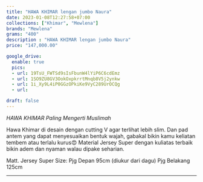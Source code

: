 ```yaml
---
title: "HAWA KHIMAR lengan jumbo Naura"
date: 2023-01-08T12:27:58+07:00
collections: ["Khimar", "Mewlena"]
brands: "Mewlena"
grams: "400"
description : "HAWA KHIMAR lengan jumbo Naura"
price: "147,000.00"

google_drive:
  enable: true
  pics:
  - url: 19TsU_FWTSd9sIsFbunW4lYiP6C6cdEmz
  - url: 1SO9ZU8GV3OokOxpkrrtMnqb8V5j2ynkw
  - url: 1i_Xy9L4iP0GGzOPkiKe9VyC289UrOCQg
  - url: 

draft: false
---
```


*HAWA KHIMAR*
_Paling Mengerti Muslimah_

Hawa Khimar di desain dengan cutting V agar terlihat lebih slim. Dan pad antem yang dapat menyesuaikan bentuk wajah, gabakal bikin kamu keliatan tembem atau terlalu kurus😍
Material Jersey Super dengan kuliatas terbaik bikin adem dan nyaman walau dipake seharian. 

Matt. Jersey Super
Size:
Pjg Depan 95cm (diukur dari dagu)
Pjg Belakang 125cm 

--------------    
